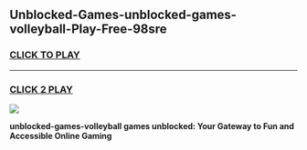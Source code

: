 
## Unblocked-Games-unblocked-games-volleyball-Play-Free-98sre
<h3>
<a href="https://premium76.site?title=unblocked-games-volleyball&ref=19M">CLICK TO PLAY</a></h3>
<hr>

<h3>
<a href="https://premium76.site?title=unblocked-games-volleyball&ref=19M">CLICK 2 PLAY</a>
  
</h3>

<a href="https://premium76.site?title=unblocked-games-volleyball&ref=19M"><img src="https://clearcache.store/games.png"></a>


**unblocked-games-volleyball games unblocked: Your Gateway to Fun and Accessible Online Gaming**

